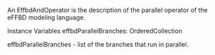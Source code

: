An EffbdAndOperator is the description of the parallel operator of the eFFBD modeling language.

Instance Variables
	effbdParallelBranches:		OrderedCollection 

effbdParallelBranches
	- list of the branches that run in parallel.
